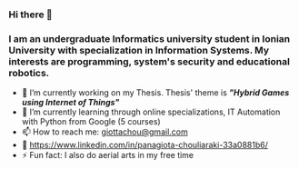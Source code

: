 ### Hi there 👋
### I am an undergraduate Informatics university student in Ionian University with specialization in Information Systems. My interests are programming, system's security and educational robotics.
- 🔭 I’m currently working on my Thesis.  Thesis' theme is _**"Hybrid Games using Internet of Things"**_
- 🌱 I’m currently learning through online specializations, IT Automation with Python from Google (5 courses)
- 📫 How to reach me: giottachou@gmail.com
- :large_blue_circle: https://www.linkedin.com/in/panagiota-chouliaraki-33a0881b6/
- ⚡ Fun fact: I also do aerial arts in my free time
<!--
**giottachou/giottachou** is a ✨ _special_ ✨ repository because its `README.md` (this file) appears on your GitHub profile.

Here are some ideas to get you started:

- 🔭 I’m currently working on ...
- 🌱 I’m currently learning ...
- 👯 I’m looking to collaborate on ...
- 🤔 I’m looking for help with ...
- 💬 Ask me about ...
- 📫 How to reach me: ...
- 😄 Pronouns: ...
- ⚡ Fun fact: ...
-->
